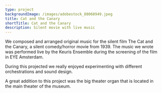 ```yaml
---
type: project
backgroundImage: /images/adobestock_88068949.jpeg
title: Cat and the Canary
shortTitle: Cat and the Canary
description: Silent movie with live music
---
```

We composed and arranged original music for the silent film The Cat and the Canary, a silent comedy/horror movie from 1939. The music we wrote was performed live by the Keuris Ensemble during the screening of the film in EYE Amsterdam.

During this projected we really enjoyed experimenting with different orchestrations and sound design.

A great addition to this project was the big theater organ that is located in the main theater of the museum.

